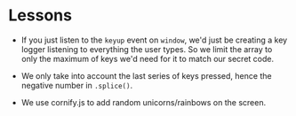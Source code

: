 # Lessons

- If you just listen to the `keyup` event on `window`, we'd just be creating a key logger listening to everything the user types. So we limit the array to only the maximum of keys we'd need for it to match our secret code.

- We only take into account the last series of keys pressed, hence the negative number in `.splice()`.

- We use cornify.js to add random unicorns/rainbows on the screen.
